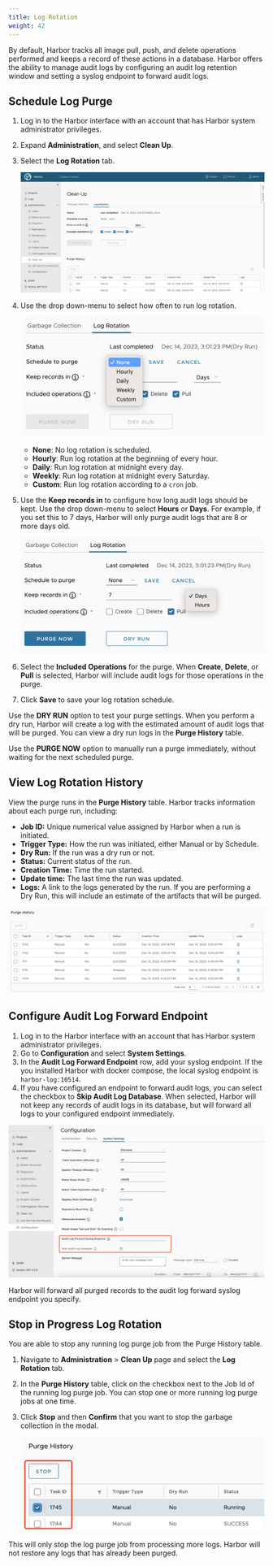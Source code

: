 ```yaml
---
title: Log Rotation
weight: 42
---
```


By default, Harbor tracks all image pull, push, and delete operations performed and keeps a record of these actions in a database. Harbor offers the ability to manage audit logs by configuring an audit log retention window and setting a syslog endpoint to forward audit logs.

## Schedule Log Purge

1. Log in to the Harbor interface with an account that has Harbor system administrator privileges.
1. Expand **Administration**, and select **Clean Up**.
1. Select the **Log Rotation** tab.

    ![Log rotation page in Harbor interface](../../img/log-rotation.png)

1. Use the drop down-menu to select how often to run log rotation.

    ![Log rotation policy configuration](../../img/lr-policy.png)

    * **None**: No log rotation is scheduled.
    * **Hourly**: Run log rotation at the beginning of every hour.
    * **Daily**: Run log rotation at midnight every day.
    * **Weekly**: Run log rotation at midnight every Saturday.
    * **Custom**: Run log rotation according to a `cron` job.
1. Use the **Keep records in** to configure how long audit logs should be kept. Use the drop down-menu to select **Hours** or **Days**. For example, if you set this to 7 days, Harbor will only purge audit logs that are 8 or more days old.

    ![Log rotation policy configuration](../../img/lr-policy-settings.png)

1. Select the **Included Operations** for the purge. When **Create**, **Delete**, or **Pull** is selected, Harbor will include audit logs for those operations in the purge.
1. Click **Save** to save your log rotation schedule.

Use the **DRY RUN** option to test your purge settings. When you perform a dry run, Harbor will create a log with the estimated amount of audit logs that will be purged. You can view a dry run logs in the **Purge History** table.

Use the **PURGE NOW** option to manually run a purge immediately, without waiting for the next scheduled purge.

## View Log Rotation History
View the purge runs in the **Purge History** table. Harbor tracks information about each purge run, including:

* **Job ID:** Unique numerical value assigned by Harbor when a run is initiated.
* **Trigger Type:** How the run was initiated, either Manual or by Schedule.
* **Dry Run:** If the run was a dry run or not.
* **Status:** Current status of the run.  
* **Creation Time:** Time the run started.
* **Update time:** The last time the run was updated.  
* **Logs:** A link to the logs generated by the run. If you are performing a Dry Run, this will include an estimate of the artifacts that will be purged.

![Purge history table](../../img/purge-history.png)

## Configure Audit Log Forward Endpoint

1. Log in to the Harbor interface with an account that has Harbor system administrator privileges.
1. Go to **Configuration** and select **System Settings**.
1. In the **Audit Log Forward Endpoint** row, add your syslog endpoint. If the you installed Harbor with docker compose, the local syslog endpoint is `harbor-log:10514`.
1. If you have configured an endpoint to forward audit logs, you can select the checkbox to **Skip Audit Log Database**. When selected, Harbor will not keep any records of audit logs in its database, but will forward all logs to your configured endpoint immediately.

![Audit log forward endpoint settings](../../img/audit-log-endpoint.png)

Harbor will forward all purged records to the audit log forward syslog endpoint you specify.

## Stop in Progress Log Rotation

You are able to stop any running log purge job from the Purge History table.

1. Navigate to **Administration** > **Clean Up** page and select the **Log Rotation** tab.
1. In the **Purge History** table, click on the checkbox next to the Job Id of the running log purge job. You can stop one or more running log purge jobs at one time.
1. Click **Stop** and then **Confirm** that you want to stop the garbage collection in the modal.

    ![Select Garbage collection job from table](../../img/lr-stop-run.png)

This will only stop the log purge job from processing more logs. Harbor will not restore any logs that has already been purged.
